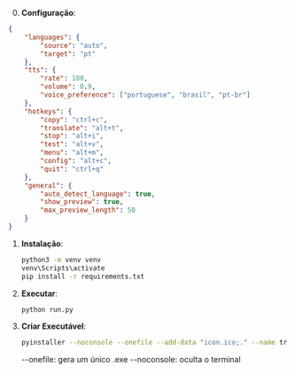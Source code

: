 
0. **Configuração**:
```json
{
    "languages": {
        "source": "auto",
        "target": "pt"
    },
    "tts": {
        "rate": 180,
        "volume": 0.9,
        "voice_preference": ["portuguese", "brasil", "pt-br"]
    },
    "hotkeys": {
        "copy": "ctrl+c",
        "translate": "alt+t",
        "stop": "alt+i",
        "test": "alt+v",
        "menu": "alt+m",
        "config": "alt+c",
        "quit": "ctrl+q"
    },
    "general": {
        "auto_detect_language": true,
        "show_preview": true,
        "max_preview_length": 50
    }
}
```

1. **Instalação**:
    ```bash
    python3 -m venv venv
    venv\Scripts\activate
    pip install -r requirements.txt
    ```

2. **Executar**:
    ```bash
    python run.py
    ```

3. **Criar Executável**:
    ```bash
    pyinstaller --noconsole --onefile --add-data "icon.ico;." --name travoice launcher.py
    ```
    --onefile: gera um único .exe
    --noconsole: oculta o terminal